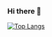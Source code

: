 ### Hi there 👋
[![Top Langs](https://github-readme-stats.vercel.app/api/top-langs/?username=sweety-png&langs_count=8)](https://github.com/anuraghazra/github-readme-stats)

